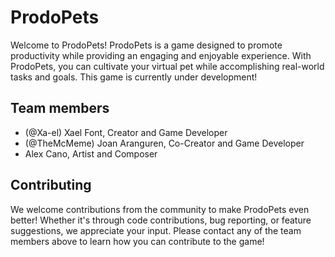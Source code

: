 # ProdoPets

Welcome to ProdoPets! ProdoPets is a game designed to promote productivity while providing an engaging and enjoyable experience. With ProdoPets, you can cultivate your virtual pet while accomplishing real-world tasks and goals. This game is currently under development!

## Team members

- (@Xa-el) Xael Font, Creator and Game Developer
- (@TheMcMeme) Joan Aranguren, Co-Creator and Game Developer
- Alex Cano, Artist and Composer

## Contributing

We welcome contributions from the community to make ProdoPets even better! Whether it's through code contributions, bug reporting, or feature suggestions, we appreciate your input. Please contact any of the team members above to learn how you can contribute to the game!
